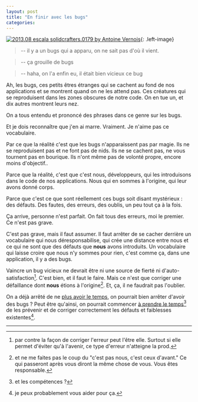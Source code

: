 ```yaml
---
layout: post
title: "En finir avec les bugs"
categories:
---
```

[![2013.08 escala solidcrafters.0179 by Antoine Vernois](https://farm8.staticflickr.com/7652/16448025843_4627812e40_n.jpg)](https://www.flickr.com/photos/antoinevernois/16448025843){: .left-image}

> -- il y a un bugs qui a apparu, on ne sait pas d'où il vient.

> -- ça grouille de bugs

> -- haha, on l'a enfin eu, il était bien vicieux ce bug

Ah, les bugs, ces petits êtres étranges qui se cachent au fond de nos applications et se montrent quand on ne les attend pas. 
Ces créatures qui se reproduisent dans les zones obscures de notre code. On en tue un, et dix autres montrent leurs nez.

On a tous entendu et prononcé des phrases dans ce genre sur les bugs.


Et je dois reconnaître que j'en ai marre. Vraiment. Je n'aime pas ce vocabulaire.

Par ce que la réalité c'est que les bugs n'apparaissent pas par magie. 
Ils ne se reproduisent pas et ne font pas de nids.
Ils ne se cachent pas, ne vous tournent pas en bourique. Ils n'ont même pas de volonté propre, encore moins d'objectif..

Parce que la réalité, c'est que c'est nous, développeurs, qui les introduisons dans le code de nos applications. Nous qui en sommes à l'origine, qui leur avons donné corps.

Parce que c'est ce que sont réellement ces bugs soit disant mystérieux : des défauts. Des fautes, des erreurs, des oublis, un peu tout ça à la fois.

Ça arrive, personne n'est parfait. On fait tous des erreurs, moi le premier. Ce n'est pas grave.

C'est pas grave, mais il faut assumer.
Il faut arrêter de se cacher derrière un vocabulaire qui nous déresponsabilise, qui crée une distance entre nous et ce qui ne sont que des défauts que __nous__ avons introduits. Un vocabulaire qui laisse croire que nous n'y sommes pour rien, c'est comme ça, dans une application, il y a des bugs.

Vaincre un bug vicieux ne devrait être ni une source de fierté ni d'auto-satisfaction[^1]. 
C'est bien, et il faut le faire. Mais ce n'est que corriger une défaillance dont __nous__ étions à l'origine[^4]. Et, ça, il ne faudrait pas l'oublier.

On a déjà arrêté de ne [plus avoir le temps](https://blog.crafting-labs.fr/2013/10/03/j-ai-pas-le-temps), on pourrait bien arrêter d'avoir des bugs ?
Peut être qu'ainsi, on pourrait commencer [à prendre le temps](https://blog.crafting-labs.fr/2014/12/16/une-histoire-du-temps/)[^2] de les prévenir et de corriger correctement les défauts et faiblesses existentes[^3].

------
[^1]: par contre la façon de corriger l'erreur peut l'être elle. Surtout si elle permet d'éviter qu'à l'avenir, ce type d'erreur n'atteigne la prod.
[^2]: et les compétences ?
[^3]: je peux probablement vous aider pour ça.
[^4]: et ne me faites pas le coup du "c'est pas nous, c'est ceux d'avant." Ce qui passeront après vous diront la même chose de vous. Vous êtes responsable.